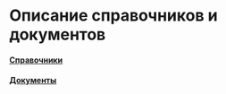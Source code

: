 # Описание справочников и документов

#### [Справочники](/manual/2-описание-справочников-и-документов/1-справочники/)

#### [Документы](manual/2-описание-справочников-и-документов/2-документы/)




